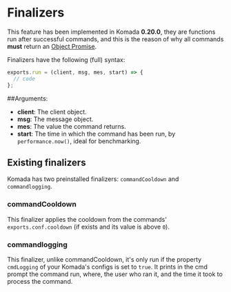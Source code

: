 # Finalizers

This feature has been implemented in Komada **0.20.0**, they are functions run after
successful commands, and this is the reason of why all commands **must** return an
[Object Promise](https://developer.mozilla.org/en/docs/Web/JavaScript/Reference/Global_Objects/Promise).

Finalizers have the following (full) syntax:

```js
exports.run = (client, msg, mes, start) => {
  // code
};
```

##Arguments:
- **client**: The client object.
- **msg**: The message object.
- **mes**: The value the command returns.
- **start**: The time in which the command has been run, by `performance.now()`, ideal for
benchmarking.

## Existing finalizers

Komada has two preinstalled finalizers: `commandCooldown` and `commandlogging`.

### commandCooldown

This finalizer applies the cooldown from the commands' `exports.conf.cooldown` (if
exists and its value is above `0`).

### commandlogging

This finalizer, unlike commandCooldown, it's only run if the property `cmdLogging` of
your Komada's configs is set to `true`. It prints in the cmd prompt the command run, where,
the user who ran it, and the time it took to process the command.